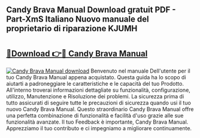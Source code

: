 ## Candy Brava Manual Download gratuit PDF - Part-XmS Italiano Nuovo manuale del proprietario di riparazione KJUMH

# <h2><a href="http://dffacl.blite.top/?on=Candy+Brava+Manual">🔗Download 👉🔴 Candy Brava Manual</a></h2>

[![Candy Brava Manual download](https://i.imgur.com/lujVjoI.png)](http://dffacl.blite.top/?on=Candy+Brava+Manual)
Benvenuto nel manuale Dell'utente per il tuo Candy Brava Manual appena acquistato. Questa guida ha lo scopo di aiutarti a padroneggiare le caratteristiche e le capacità del tuo Prodotto. All'interno troverai informazioni dettagliate su funzionalità, configurazione, utilizzo, Manutenzione e Risoluzione dei problemi. La sicurezza prima di tutto assicurati di seguire tutte le precauzioni di sicurezza quando usi il tuo nuovo Candy Brava Manual. Questo straordinario Candy Brava Manual offre una perfetta combinazione di funzionalità e facilità d'uso grazie alle sue funzionalità avanzate. Il tuo Feedback è importante, Candy Brava Manual. Apprezziamo il tuo contributo e ci impegniamo a migliorare continuamente.

